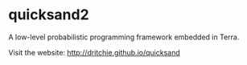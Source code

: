 quicksand2
==========

A low-level probabilistic programming framework embedded in Terra.

Visit the website: http://dritchie.github.io/quicksand
